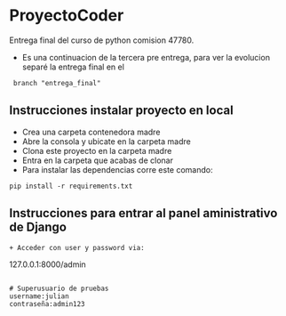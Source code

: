 # ProyectoCoder
Entrega final del curso de python comision 47780.

+ Es una continuacion de la tercera pre entrega, para ver la evolucion separé la entrega final en el
```
 branch "entrega_final"
```

## Instrucciones instalar proyecto en local
+ Crea una carpeta contenedora madre
+ Abre la consola y ubicate en la carpeta madre
+ Clona este proyecto en la carpeta madre
+ Entra en la carpeta que acabas de clonar
+ Para instalar las dependencias corre este comando:

```
pip install -r requirements.txt
```

## Instrucciones para entrar al panel aministrativo de Django

```
+ Acceder con user y password via:
```
127.0.0.1:8000/admin
```

# Superusuario de pruebas
username:julian
contraseña:admin123